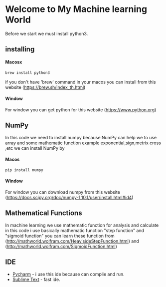 # Welcome to My Machine learning World
Before we start we must install python3.
## installing
#### Macosx
````
brew install python3
````
if you don't have 'brew' command in your macos you can install from this website (https://brew.sh/index_th.html)

#### Window
For window you can get python for this website (https://www.python.org)

## NumPy
In this code we need to install numpy because NumPy can help we to use array and some mathematic function example exponential,sign,metrix cross ,etc
we can install NumPy by

#### Macos
````
pip install numpy
````
#### Window
For window you can download numpy from this website (https://docs.scipy.org/doc/numpy-1.10.1/user/install.html#id4)
## Mathematical Functions
In machine learning we use mathematic function for analysis and calculate in this code i use basically mathematic function "step function" and "sigmoid function" you can learn these function from (http://mathworld.wolfram.com/HeavisideStepFunction.html) and (http://mathworld.wolfram.com/SigmoidFunction.html)

## IDE
* [Pycharm](https://www.jetbrains.com/pycharm/) - i use this ide because can complie and run.
* [Sublime Text](https://www.sublimetext.com/3) - fast ide.